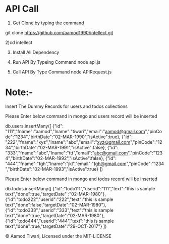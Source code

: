 API Call
=================
1) Get Clone by typing the command

git clone https://github.com/aamod1990/intellect.git

2)cd intellect

3) Install All Dependency

4) Run API By Typeing Command
node api.js

5) Call API By Type Command
node APIRequest.js

Note:-
======
Insert The Dummy Records for users and todos collections 

Please Enter below command in mongo and users record will be inserted

db.users.insertMany([
{"id": "111","fname":"aamod","lname":"tiwari","email":"aamod@gmail.com","pinCode":"1234","birthDate":"02-MAR-1990","isActive":true},
{"id": "222","fname":"xyz","lname":"abc","email":"xyz@gmail.com","pinCode":"1234","birthDate":"02-MAR-1991","isActive":false},
{"id": "333","fname":"abc","lname":"ttt","email":"abc@gmail.com","pinCode":"1234","birthDate":"02-MAR-1992","isActive":false},
{"id": "444","fname":"fgh","lname":"jkl","email":"fgh@gmail.com","pinCode":"1234","birthDate":"02-MAR-1993","isActive":true}
])


Please Enter below command in mongo and todos record will be inserted

db.todos.insertMany([
{"id":"todo111","userid":"111","text":"this is sample text","done":true,"targetDate" :"02-MAR-1980"},
{"id":"todo222","userid":"222","text":"this is sample text","done":false,"targetDate":"02-MAR-1980"},
{"id":"todo333","userid":"333","text":"this is sample text","done":true,"targetDate":"02-MAR-1980"},
{"id":"todo444","userid":"444","text":"this is sample text","done":true,"targetDate":"29-OCT-2017"}
])


&copy; Aamod Tiwari, Licensed under the MIT-LICENSE


